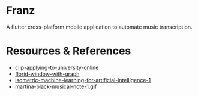 # Franz

A flutter cross-platform mobile application to automate music transcription.

# Resources & References

- [clip-applying-to-university-online](https://icons8.com/illustrations/illustration/clip-applying-to-university-online--animated)
- [florid-window-with-graph](https://icons8.com/illustrations/illustration/florid-window-with-graph--animated)
- [isometric-machine-learning-for-artificial-intelligence-1](https://icons8.com/illustrations/illustration/isometric-machine-learning-for-artificial-intelligence-1--animated)
- [martina-black-musical-note-1.gif]([https://icons8.com/illustrations/illustration/jaconda-music-book--animated](https://icons8.com/illustrations/illustration/martina-black-musical-note-1--animated))
